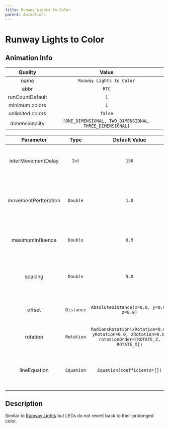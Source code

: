 ```yaml
---
title: Runway Lights to Color
parent: Animations
---
```


<!-- THIS FILE IS AUTOMATICALLY GENERATED -->
<!-- MAKE CHANGES TO THE AnimationInfo INSTANCE ASSOCIATED WITH THIS ANIMATION -->

# Runway Lights to Color

## Animation Info

|Quality|Value|
|:-:|:-:|
|name|`Runway Lights to Color`|
|abbr|`RTC`|
|runCountDefault|`1`|
|minimum colors|`1`|
|unlimited colors|`false`|
|dimensionality|`[ONE_DIMENSIONAL, TWO_DIMENSIONAL, THREE_DIMENSIONAL]`|

|Parameter|Type|Default Value|Description|
|:-:|:-:|:-:|:-:|
|interMovementDelay|`Int`|`150`|Delay between movements in the animation|
|movementPerIteration|`Double`|`1.0`|How far to move along the X axis during each iteration of the animation|
|maximumInfluence|`Double`|`0.9`|How far away from the line a pixel can be affected|
|spacing|`Double`|`5.0`|Distance along the X axis between centers of lit points|
|offset|`Distance`|`AbsoluteDistance(x=0.0, y=0.0, z=0.0)`|Offset of the line in the XYZ directions|
|rotation|`Rotation`|`RadiansRotation(xRotation=0.0, yRotation=0.0, zRotation=0.0, rotationOrder=[ROTATE_Z, ROTATE_X])`|Rotation of the line around the XYZ axes|
|lineEquation|`Equation`|`Equation(coefficients=[])`|The equation representing the line the the pixel will follow|

## Description
Similar to [Runway Lights](Runway-Lights) but LEDs do not revert back to their prolonged color.

